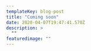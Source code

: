 ```yaml
---
templateKey: blog-post
title: "Coming soon"
date: 2020-04-07T19:47:41.570Z
description: >
  ""
featuredimage: ""
---
```

